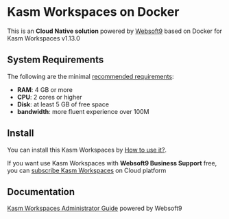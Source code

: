 # Kasm Workspaces on Docker  

This is an **Cloud Native solution** powered by [Websoft9](https://www.websoft9.com) based on Docker for Kasm Workspaces v1.13.0

## System Requirements

The following are the minimal [recommended requirements](https://www.kasmweb.com/docs/latest/install/system_requirements.html):

* **RAM**: 4 GB or more
* **CPU**: 2 cores or higher
* **Disk**: at least 5 GB of free space
* **bandwidth**: more fluent experience over 100M  

## Install

You can install this Kasm Workspaces by [How to use it?](https://github.com/Websoft9/docker-library#how-to-use-it).   

If you want use Kasm Workspaces with **Websoft9 Business Support** free, you can [subscribe Kasm Workspaces](https://www.websoft9.com/apps) on Cloud platform

## Documentation

[Kasm Workspaces Administrator Guide](https://support.websoft9.com/docs/kasmweb) powered by Websoft9
